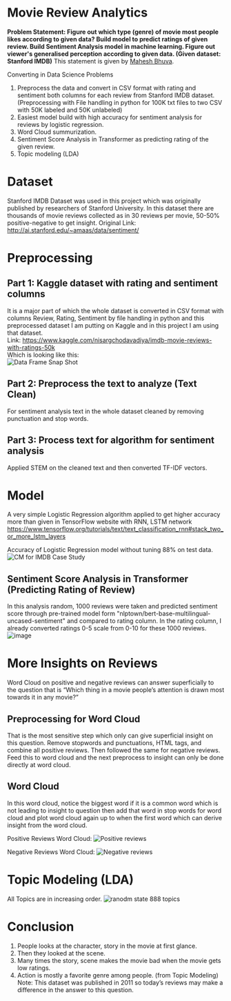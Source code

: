 # Movie Review Analytics
**Problem Statement: Figure out which type (genre) of movie most people likes according to given data? Build model to predict ratings of given review. Build Sentiment Analysis model in machine learning. Figure out viewer's generalised perception according to given data. (Given dataset: Stanford IMDB)** This statement is given by [Mahesh Bhuva](https://github.com/mahesh1996).

Converting in Data Science Problems
1. Preprocess the data and convert in CSV format with rating and sentiment both columns for each review from Stanford IMDB dataset. (Preprocessing with File handling in python for 100K txt files to two CSV with 50K labeled and 50K unlabeled)
2. Easiest model build with high accuracy for sentiment analysis for reviews by logistic regression.
3. Word Cloud summurization.
4. Sentiment Score Analysis in Transformer as predicting rating of the given review.
5. Topic modeling (LDA)

# Dataset
Stanford IMDB Dataset was used in this project which was originally published by researchers of Stanford University. 
In this dataset there are thousands of movie reviews collected as in 30 reviews per movie, 50-50% positive-negative to get insight.
Original Link: http://ai.stanford.edu/~amaas/data/sentiment/

# Preprocessing
## Part 1: Kaggle dataset with rating and sentiment columns 
It is a major part of which the whole dataset is converted in CSV format with columns Review, Rating, Sentiment by file handling in python and this preprocessed dataset I am putting on Kaggle and in this project I am using that dataset.</br>
Link: https://www.kaggle.com/nisargchodavadiya/imdb-movie-reviews-with-ratings-50k </br>
Which is looking like this:</br>
![Data Frame Snap Shot](https://user-images.githubusercontent.com/75474944/117930709-f45a9c80-b31b-11eb-8aa1-bafeb59a6d97.PNG)

## Part 2: Preprocess the text to analyze (Text Clean)
For sentiment analysis text in the whole dataset cleaned by removing punctuation and stop words.
## Part 3: Process text for algorithm for sentiment analysis
Applied STEM on the cleaned text and then converted TF-IDF vectors.

# Model
A very simple Logistic Regression algorithm applied to get higher accuracy more than given in TensorFlow website with RNN, LSTM network https://www.tensorflow.org/tutorials/text/text_classification_rnn#stack_two_or_more_lstm_layers

Accuracy of Logistic Regression model without tuning 88% on test data. 
![CM for IMDB Case Study](https://user-images.githubusercontent.com/75474944/117927560-fe7a9c00-b317-11eb-99bb-a8b0ece54aa7.png)

## Sentiment Score Analysis in Transformer (Predicting Rating of Review)
In this analysis random, 1000 reviews were taken and predicted sentiment score through pre-trained model form "nlptown/bert-base-multilingual-uncased-sentiment" and compared to rating column. In the rating column, I already converted ratings 0-5 scale from 0-10 for these 1000 reviews.
![image](https://user-images.githubusercontent.com/75474944/123746650-8a985100-d8cf-11eb-8e3f-cb1eebdaac6c.png)

# More Insights on Reviews
Word Cloud on positive and negative reviews can answer superficially to the question that is “Which thing in a movie people’s attention is drawn most towards it in any movie?”

## Preprocessing for Word Cloud
That is the most sensitive step which only can give superficial insight on this question.
Remove stopwords and punctuations, HTML tags, and combine all positive reviews. Then followed the same for negative reviews.
Feed this to word cloud and the next preprocess to insight can only be done directly at word cloud.
 
## Word Cloud
In this word cloud, notice the biggest word if it is a common word which is not leading to insight to question then add that word in stop words for word cloud and plot word cloud again up to when the first word which can derive insight from the word cloud.

Positive Reviews Word Cloud:
![Positive reviews](https://user-images.githubusercontent.com/75474944/117929690-b90b9e00-b31a-11eb-9cd5-b262cdd442ee.png)

Negative Reviews Word Cloud:
![Negative reviews](https://user-images.githubusercontent.com/75474944/117929702-bc068e80-b31a-11eb-84df-42cb8c7782d7.png)

# Topic Modeling (LDA)
All Topics are in increasing order.
![ranodm state 888 topics](https://user-images.githubusercontent.com/75474944/124392456-51b70c80-dd13-11eb-816a-a62e09c8892e.png)

# Conclusion
1. People looks at the character, story in the movie at first glance.
2. Then they looked at the scene.
3. Many times the story, scene makes the movie bad when the movie gets low ratings.
4. Action is mostly a favorite genre among people. (from Topic Modeling) </br>
Note: This dataset was published in 2011 so today’s reviews may make a difference in the answer to this question.
